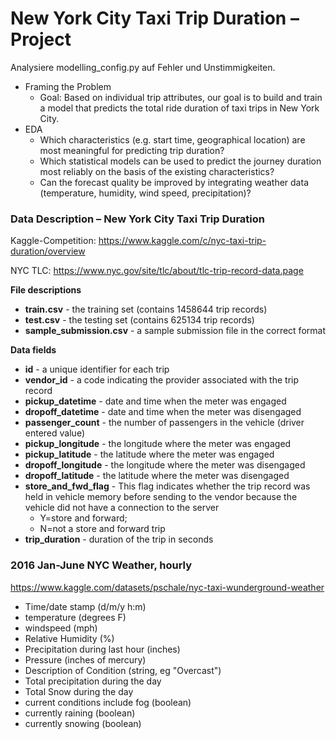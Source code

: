 # New York City Taxi Trip Duration – Project

Analysiere modelling_config.py auf Fehler und Unstimmigkeiten.

- Framing the Problem
    - Goal: Based on individual trip attributes, our goal is to build and
      train a model that predicts the total ride duration of taxi trips in New
      York City.
- EDA
  - Which characteristics (e.g. start time, geographical location) are most meaningful for predicting
    trip duration?
  - Which statistical models can be used to predict the journey duration most reliably on the basis of
    the existing characteristics?
  - Can the forecast quality be improved by integrating weather data (temperature, humidity, wind
    speed, precipitation)?

### Data Description – New York City Taxi Trip Duration

Kaggle-Competition: https://www.kaggle.com/c/nyc-taxi-trip-duration/overview

NYC TLC: https://www.nyc.gov/site/tlc/about/tlc-trip-record-data.page

**File descriptions**

- **train.csv** - the training set (contains 1458644 trip records)
- **test.csv** - the testing set (contains 625134 trip records)
- **sample_submission.csv** - a sample submission file in the correct format

**Data fields**

- **id** - a unique identifier for each trip
- **vendor_id** - a code indicating the provider associated with the trip record
- **pickup_datetime** - date and time when the meter was engaged
- **dropoff_datetime** - date and time when the meter was disengaged
- **passenger_count** - the number of passengers in the vehicle (driver entered
  value)
- **pickup_longitude** - the longitude where the meter was engaged
- **pickup_latitude** - the latitude where the meter was engaged
- **dropoff_longitude** - the longitude where the meter was disengaged
- **dropoff_latitude** - the latitude where the meter was disengaged
- **store_and_fwd_flag** - This flag indicates whether the trip record was held
  in vehicle memory before sending to the vendor because the vehicle did not
  have a connection to the server
    - Y=store and forward;
    - N=not a store and forward trip
- **trip_duration** - duration of the trip in seconds

### 2016 Jan-June NYC Weather, hourly

https://www.kaggle.com/datasets/pschale/nyc-taxi-wunderground-weather

- Time/date stamp (d/m/y h:m)
- temperature (degrees F)
- windspeed (mph)
- Relative Humidity (%)
- Precipitation during last hour (inches)
- Pressure (inches of mercury)
- Description of Condition (string, eg "Overcast")
- Total precipitation during the day
- Total Snow during the day
- current conditions include fog (boolean)
- currently raining (boolean)
- currently snowing (boolean)


